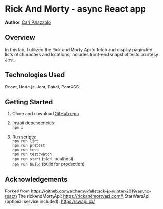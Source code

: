# Rick And Morty - async React app

**Author**: [Cari Palazzolo](https://github.com/caripizza)

## Overview
In this lab, I utilized the Rick and Morty Api to fetch and display paginated lists of characters and locations; includes front-end snapshot tests courtesy Jest.

## Technologies Used
React, Node.js, Jest, Babel, PostCSS

## Getting Started
1. Clone and download [GitHub repo](https://github.com/caripizza/async-react)
1. Install dependencies:\
`npm i`

3. Run scripts:\
`npm run lint`\
`npm run pretest`\
`npm run test`\
`npm run test:watch`\
`npm run start` (start localhost)\
`npm run build` (build for production)

## Acknowledgements
Forked from https://github.com/alchemy-fullstack-js-winter-2019/async-react\
The rickAndMortyApi: https://rickandmortyapi.com/\
StarWarsApi (optional service included): https://swapi.co/

